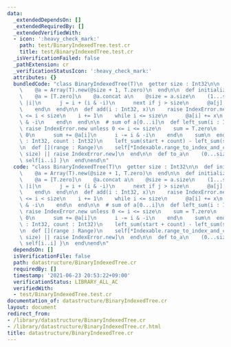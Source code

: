 ```yaml
---
data:
  _extendedDependsOn: []
  _extendedRequiredBy: []
  _extendedVerifiedWith:
  - icon: ':heavy_check_mark:'
    path: test/BinaryIndexedTree.test.cr
    title: test/BinaryIndexedTree.test.cr
  _isVerificationFailed: false
  _pathExtension: cr
  _verificationStatusIcon: ':heavy_check_mark:'
  attributes: {}
  bundledCode: "class BinaryIndexedTree(T)\n  getter size : Int32\n\n  def initialize(@size)\n\
    \    @a = Array(T).new(@size + 1, T.zero)\n  end\n\n  def initialize(a : Array(T))\n\
    \    @a = [T.zero]\n    @a.concat a\n    @size = a.size\n    (1...size).each do\
    \ |i|\n      j = i + (i & -i)\n      next if j > size\n      @a[j] += @a[i]\n\
    \    end\n  end\n\n  def add(i : Int32, x)\n    raise IndexError.new unless 0\
    \ <= i < size\n    i += 1\n    while i <= size\n      @a[i] += x\n      i += i\
    \ & -i\n    end\n  end\n\n  # sum of a[0...i]\n  def left_sum(i : Int32)\n   \
    \ raise IndexError.new unless 0 <= i <= size\n    sum = T.zero\n    while i >\
    \ 0\n      sum += @a[i]\n      i -= i & -i\n    end\n    sum\n  end\n\n  def [](start\
    \ : Int32, count : Int32)\n    left_sum(start + count) - left_sum(start)\n  end\n\
    \n  def [](range : Range)\n    self[*Indexable.range_to_index_and_count(range,\
    \ size) || raise IndexError.new]\n  end\n\n  def to_a\n    (0...size).map { |i|\
    \ self[i..i] }\n  end\nend\n"
  code: "class BinaryIndexedTree(T)\n  getter size : Int32\n\n  def initialize(@size)\n\
    \    @a = Array(T).new(@size + 1, T.zero)\n  end\n\n  def initialize(a : Array(T))\n\
    \    @a = [T.zero]\n    @a.concat a\n    @size = a.size\n    (1...size).each do\
    \ |i|\n      j = i + (i & -i)\n      next if j > size\n      @a[j] += @a[i]\n\
    \    end\n  end\n\n  def add(i : Int32, x)\n    raise IndexError.new unless 0\
    \ <= i < size\n    i += 1\n    while i <= size\n      @a[i] += x\n      i += i\
    \ & -i\n    end\n  end\n\n  # sum of a[0...i]\n  def left_sum(i : Int32)\n   \
    \ raise IndexError.new unless 0 <= i <= size\n    sum = T.zero\n    while i >\
    \ 0\n      sum += @a[i]\n      i -= i & -i\n    end\n    sum\n  end\n\n  def [](start\
    \ : Int32, count : Int32)\n    left_sum(start + count) - left_sum(start)\n  end\n\
    \n  def [](range : Range)\n    self[*Indexable.range_to_index_and_count(range,\
    \ size) || raise IndexError.new]\n  end\n\n  def to_a\n    (0...size).map { |i|\
    \ self[i..i] }\n  end\nend\n"
  dependsOn: []
  isVerificationFile: false
  path: datastructure/BinaryIndexedTree.cr
  requiredBy: []
  timestamp: '2021-06-23 20:53:22+09:00'
  verificationStatus: LIBRARY_ALL_AC
  verifiedWith:
  - test/BinaryIndexedTree.test.cr
documentation_of: datastructure/BinaryIndexedTree.cr
layout: document
redirect_from:
- /library/datastructure/BinaryIndexedTree.cr
- /library/datastructure/BinaryIndexedTree.cr.html
title: datastructure/BinaryIndexedTree.cr
---
```

